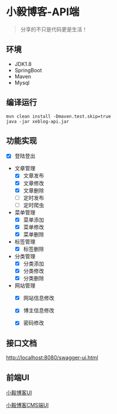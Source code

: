 # 小毅博客-API端

> 分享的不只是代码更是生活！

## 环境

* JDK1.8
* SpringBoot
* Maven
* Mysql

## 编译运行

```
mvn clean install -Dmaven.test.skip=true
java -jar xeblog-api.jar
```

## 功能实现
- [x] 登陆登出
- 文章管理
   - [x] 文章发布
   - [x] 文章修改
   - [x] 文章删除
   - [ ] 定时发布
   - [ ] 定时爬虫
- 菜单管理
    - [x] 菜单添加
    - [x] 菜单修改
    - [x] 菜单删除
- 标签管理
    - [x] 标签删除
- 分类管理
    - [x] 分类添加
    - [x] 分类修改
    - [x] 分类删除
- 网站管理
    - [x] 网站信息修改
    - [x] 博主信息修改
    - [x] 密码修改



## 接口文档

[http://localhost:8080/swagger-ui.html](http://localhost:8080/swagger-ui.html)

##  前端UI

[小毅博客UI](https://github.com/anlingyi/xeblog-ui)

[小毅博客CMS端UI](https://github.com/anlingyi/xeblog-cms-ui)

